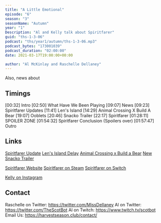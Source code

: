 ```yaml
---
title: "A Little Emotional"
episode: "6"
season: "3"
seasonName: "Autumn"
year: "1"
Description: "Al and Kelly talk about Spiritfarer"
guid: "ths-1-3-06"
podcast: "ths/year1/autumn/ths-1-3-06.mp3"
podcast_bytes: "173001039"
podcast_duration: "02:00:00"
date: 2021-03-17T19:00:00+00:00

author: "Al McKinlay and Raschelle Dellaney"
---
```


Also, news about 

## Timings

[00:32] Intro
[02:50] What Have We Been Playing
[09:07] News
[09:23] Spiritfarer Updates
[11:41] Len's Island
[14:29] Animal Crossing X Build A Bear
[19:07] Ooblets
[20:46] Snacko Trailer
[22:17] Spiritfarer
[01:28:11] SPOILER ZONE
[01:54:32] Spiritfarer Conclusion (Spoilers over)
[01:57:47] Outro

## Links

[Spiritfarer Update](https://twitter.com/ThunderLotus/status/1359925167560921088?s=09)
[Len's Island Delay](https://www.kickstarter.com/projects/lensisland/lens-island/posts/3121506?ref=ksr_email_backer_project_update_registered_users)
[Animal Crossing x Build a Bear](https://twitter.com/buildabear/status/1369663879568125957)
[New Snacko Trailer](https://www.youtube.com/watch?v=uZWQymbGzv8)

[Spiritfarer Website](https://thunderlotusgames.com/spiritfarer/)
[Spiritfarer on Steam](http://store.steampowered.com/app/972660/Spiritfarer/)
[Spiritfarer on Switch](https://www.nintendo.com/games/detail/spiritfarer-switch/)

[Kelly on Instagram](https://www.instagram.com/Rallamieu/)

## Contact

Raschelle on Twitter: https://twitter.com/MissDellaney
Al on Twitter: https://twitter.com/TheScotBot
Al on Twitch: https://www.twitch.tv/scotbot
Email Us: https://harvestseason.club/contact/
